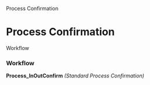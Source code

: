 
Process Confirmation
# Process Confirmation



Workflow
### Workflow

**Process_InOutConfirm**
 *(Standard Process Confirmation)*
